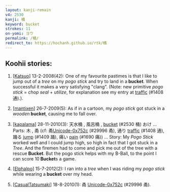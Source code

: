 ```yaml
---
layout: kanji-remain
v4: 2530
kanji: 桶
keyword: bucket
strokes: 11
on-yomi: ヨウ
permalink: /桶/
redirect_to: https://hochanh.github.io/rtk/桶
---
```


## Koohii stories: 

1) [<a href="http://kanji.koohii.com/profile/Katsuo">Katsuo</a>] 13-2-2008(42): One of my favourite pastimes is that I like to jump out of a <em>tree</em> on my <em>pogo stick</em> and try to land in a<strong> bucket</strong>. When successful it makes a very satisfying &quot;clang&quot;. (Note: new primitive <em>pogo stick</em> = <em>chop seal</em> + <em>utilize</em>, for explanation see my entry at <a href="../v4/1408.html">traffic</a> (#1408 通).).

2) [<a href="http://kanji.koohii.com/profile/mantixen">mantixen</a>] 26-7-2009(5): As if in a cartoon, my <em>pogo stick</em> got stuck in a <em>wooden</em><strong> bucket</strong>, causing me to fall over.

3) [<a href="http://kanji.koohii.com/profile/kapalama">kapalama</a>] 28-11-2010(3): 天水桶 , 風呂桶 , <a href="../v4/2530.html">bucket</a> (#2530 桶) おけ ... Parts: 木 , 甬 (cf: 甬<a href="http://kanji.koohii.com/study/kanji/29996">Unicode-0x752c</a> (#29996 甬), 通り <a href="../v4/1408.html">traffic</a> (#1408 通), 踊る <a href="../v4/1409.html">jump</a> (#1409 踊), 痛い <a href="../v4/1690.html">pain</a> (#1690 痛)) ... Story: My <em>Pogo Stick</em> worked well and I could jump high, so high in fact that I got stuck in a <em>Tree</em>. And the firemen had to come and pick me out of the tree with a rescue<strong> Bucket</strong>. But the pogo stick helps with my B-Ball, to the point I can score 10<strong> Bucket</strong>s a game.

4) [<a href="http://kanji.koohii.com/profile/Elphalpo">Elphalpo</a>] 15-7-2012(2): I ran into a <em>tree</em> when I was riding my <em>pogo stick</em> while wearing a<strong> bucket</strong> over my head.

5) [<a href="http://kanji.koohii.com/profile/CasualTatsumaki">CasualTatsumaki</a>] 18-8-2010(1): 甬 <a href="http://kanji.koohii.com/study/kanji/29996">Unicode-0x752c</a> (#29996 甬).

